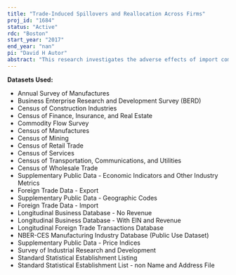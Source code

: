 ```yaml
---
title: "Trade-Induced Spillovers and Reallocation Across Firms"
proj_id: "1684"
status: "Active"
rdc: "Boston"
start_year: "2017"
end_year: "nan"
pi: "David H Autor"
abstract: "This research investigates the adverse effects of import competition on exposed workers, firms, and local labor markets, both on firms that compete directly with foreign producers, as well as through several indirect channels whose relative importance is not yet known. This project poses three questions. First, what are the predominant mechanisms through which trade shocks impact aggregate employment and output? Alongside direct effects, we evaluate two leading explanations for trade-induced job losses: aggregate demand effects and propagation through input-output linkages. Second, how do trade shocks affect the allocation of economic activity across firms? Theoretical models of firm-level dynamics suggest that the effects of both direct and indirect import exposure on entry, exit, and factor demands should vary systematically with a firm’s initial productivity, exporting status, size, and age. These heterogeneous treatment effects, if present, could give rise to economically important reallocation in response to trade shocks. Finally, what are the effects of negative shocks, such as import exposure, on firm and establishment survey non-response in Census Bureau surveys and censuses?"
---
```


**Datasets Used:**

  - Annual Survey of Manufactures 
  - Business Enterprise Research and Development Survey (BERD) 
  - Census of Construction Industries 
  - Census of Finance, Insurance, and Real Estate 
  - Commodity Flow Survey 
  - Census of Manufactures 
  - Census of Mining 
  - Census of Retail Trade 
  - Census of Services 
  - Census of Transportation, Communications, and Utilities 
  - Census of Wholesale Trade 
  - Supplementary Public Data - Economic Indicators and Other Industry Metrics 
  - Foreign Trade Data - Export 
  - Supplementary Public Data - Geographic Codes 
  - Foreign Trade Data - Import 
  - Longitudinal Business Database - No Revenue 
  - Longitudinal Business Database - With EIN and Revenue 
  - Longitudinal Foreign Trade Transactions Database 
  - NBER-CES Manufacturing Industry Database (Public Use Dataset) 
  - Supplementary Public Data - Price Indices 
  - Survey of Industrial Research and Development 
  - Standard Statistical Establishment Listing 
  - Standard Statistical Establishment List - non Name and Address File 

